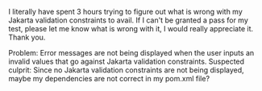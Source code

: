 I literally have spent 3 hours trying to figure out what is wrong with my Jakarta validation constraints to avail. If I can't be granted a pass for my test, please let me know what 
is wrong with it, I would really appreciate it. Thank you. 

Problem: Error messages are not being displayed when the user inputs an invalid values that go against Jakarta validation constraints.
Suspected culprit: Since no Jakarta validation constraints are not being displayed, maybe my dependencies are not correct in my pom.xml file?